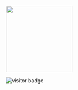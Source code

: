  <img height="180em" src="https://github-readme-stats.vercel.app/api?username=itamarKraitman&show_icons=true&hide_border=true&&count_private=true&include_all_commits=true" />

![visitor badge](https://visitor-badge.glitch.me/badge?page_id=jwenjian.visitor-badge)



<!---
itamarKraitman/itamarKraitman is a ✨ special ✨ repository because its `README.md` (this file) appears on your GitHub profile.
You can click the Preview link to take a look at your changes.
--->

